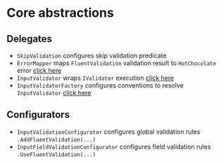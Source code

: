 # Core abstractions

## Delegates

- `SkipValidation` configures skip validation predicate
- `ErrorMapper` maps `FluentValidation` validation result to `HotChocolate` error [click here](examples/error-mappers.md)
- `InputValidator` wraps `IValidator` execution [click here](examples/input-validators.md)
- `InputValidatorFactory` configures conventions to resolve `InputValidator` [click here](examples/input-validator-factories.md)

## Configurators

- `InputValidationConfigurator` configures global validation rules `.AddFluentValidation(...)`
- `InputFieldValidationConfigurator` configures field validation rules `.UseFluentValidation(...)`
